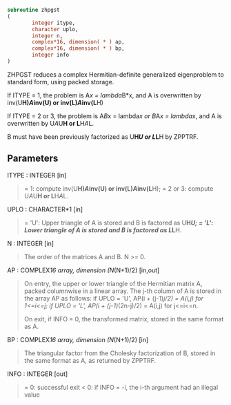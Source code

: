 ```fortran
subroutine zhpgst
(
        integer itype,
        character uplo,
        integer n,
        complex*16, dimension( * ) ap,
        complex*16, dimension( * ) bp,
        integer info
)
```

ZHPGST reduces a complex Hermitian-definite generalized
eigenproblem to standard form, using packed storage.

If ITYPE = 1, the problem is A*x = lambda*B*x,
and A is overwritten by inv(U**H)*A*inv(U) or inv(L)*A*inv(L**H)

If ITYPE = 2 or 3, the problem is A*B*x = lambda*x or
B*A*x = lambda*x, and A is overwritten by U*A*U**H or L**H*A*L.

B must have been previously factorized as U**H*U or L*L**H by ZPPTRF.

## Parameters
ITYPE : INTEGER [in]
> = 1: compute inv(U**H)*A*inv(U) or inv(L)*A*inv(L**H);
> = 2 or 3: compute U*A*U**H or L**H*A*L.

UPLO : CHARACTER*1 [in]
> = 'U':  Upper triangle of A is stored and B is factored as
> U**H*U;
> = 'L':  Lower triangle of A is stored and B is factored as
> L*L**H.

N : INTEGER [in]
> The order of the matrices A and B.  N >= 0.

AP : COMPLEX*16 array, dimension (N*(N+1)/2) [in,out]
> On entry, the upper or lower triangle of the Hermitian matrix
> A, packed columnwise in a linear array.  The j-th column of A
> is stored in the array AP as follows:
> if UPLO = 'U', AP(i + (j-1)*j/2) = A(i,j) for 1<=i<=j;
> if UPLO = 'L', AP(i + (j-1)*(2n-j)/2) = A(i,j) for j<=i<=n.
> 
> On exit, if INFO = 0, the transformed matrix, stored in the
> same format as A.

BP : COMPLEX*16 array, dimension (N*(N+1)/2) [in]
> The triangular factor from the Cholesky factorization of B,
> stored in the same format as A, as returned by ZPPTRF.

INFO : INTEGER [out]
> = 0:  successful exit
> < 0:  if INFO = -i, the i-th argument had an illegal value
